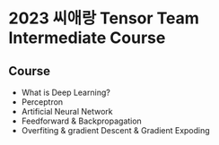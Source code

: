 # 2023 씨애랑 Tensor Team Intermediate Course

## Course
- What is Deep Learning?
- Perceptron
- Artificial Neural Network
- Feedforward & Backpropagation
- Overfiting & gradient Descent & Gradient Expoding
